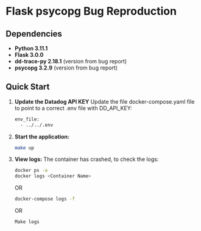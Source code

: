 # Flask psycopg Bug Reproduction

## Dependencies

- **Python 3.11.1**
- **Flask 3.0.0**
- **dd-trace-py 2.18.1** (version from bug report)
- **psycopg 3.2.9** (version from bug report)

## Quick Start

1. **Update the Datadog API KEY**
   Update the file docker-compose.yaml file to point to a correct .env file with DD_API_KEY:
   ```bash
   env_file:
     - ../../.env
   ```

2. **Start the application:**
   ```bash
   make up
   ```

3. **View logs:**
   The container has crashed, to check the logs:
   ```bash
   docker ps -a
   docker logs <Container Name>
   ```
   OR
   ```bash
   docker-compose logs -f
   ```
   OR
   ```bash
   Make logs
   ```
